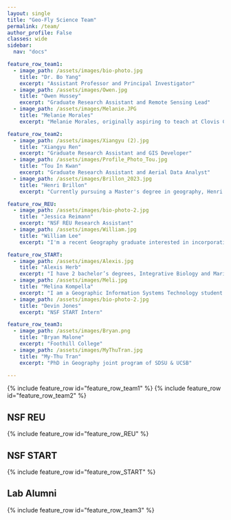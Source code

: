 ```yaml
---
layout: single
title: "Geo-Fly Science Team"
permalink: /team/
author_profile: False
classes: wide
sidebar:
  nav: "docs"

feature_row_team1:
  - image_path: /assets/images/bio-photo.jpg
    title: "Dr. Bo Yang"
    excerpt: "Assistant Professor and Principal Investigator"
  - image_path: /assets/images/Owen.jpg
    title: "Owen Hussey"
    excerpt: "Graduate Research Assistant and Remote Sensing Lead"
  - image_path: /assets/images/Melanie.JPG
    title: "Melanie Morales"
    excerpt: "Melanie Morales, originally aspiring to teach at Clovis Community College, discovered her passion for GIS, reshaping her academic path. She transferred to San Jose State University, earning a Bachelor's in Geography and an Urban Planning minor. Now, she's on track to obtain her Master's in Geography. Melanie has balanced education with roles at Mosaic America and within the SJSU Geography Department, serving as both a recruiter and a teaching assistant. She cherishes family time, often gathering over home-cooked meals. As she nears her Master's completion, Melanie envisions a GIS-driven career and contemplates pursuing a Ph.D. in the future."

feature_row_team2:
  - image_path: /assets/images/Xiangyu (2).jpg
    title: "Xiangyu Ren"
    excerpt: "Graduate Research Assistant and GIS Developer"
  - image_path: /assets/images/Profile_Photo_Tou.jpg
    title: "Tou In Kwan"
    excerpt: "Graduate Research Assistant and Aerial Data Analyst"
  - image_path: /assets/images/Brillon_2023.jpg
    title: "Henri Brillon"
    excerpt: "Currently pursuing a Master's degree in geography, Henri is interested in remote sensing applications and GIS with regards to environmental and physical topics. His involvement with coastal eelgrass mapping and home ignition zone assessments for wildfire prevention reflect these goals. With nearly a decade of advertising experience under his belt, as well as a love for music and the outdoors, Henri is a true multidisciplinarian."

feature_row_REU:
  - image_path: /assets/images/bio-photo-2.jpg
    title: "Jessica Reimann"
    excerpt: "NSF REU Research Assistant"
  - image_path: /assets/images/William.jpg
    title: "William Lee"
    excerpt: "I'm a recent Geography graduate interested in incorporating a variety of disciplines and increasing my domain knowledge in the natural sciences, social sciences, or formal sciences to conduct GIS analyses. I joined the Geofly Lab for the NSF REU program at my alma mater, and am currently working on understanding the spatial impacts of eelgrass wasting disease. In the future, I plan to take my knowledge and experiences toward working as a GIS Developer or GIS Manager in either the public sector or private sector in the near future."

feature_row_START:
  - image_path: /assets/images/Alexis.jpg
    title: "Alexis Herb"
    excerpt: "I have 2 bachelor’s degrees, Integrative Biology and Marine Science; I almost have a minor in Forestry (one class/technicality shy).  I did a little Environmental Engineering graduate school work at UC Davis, where I bumbled into upper division math and realized I liked that better.  Currently I work part time as a GIS tech for the Alameda County Fire Department.  As an intern in the NSF START program, I'm hoping to learn about using AI to find objects in images, and gain experience in using drones to collect data."
  - image_path: /assets/images/Meli.jpg
    title: "Melina Kompella"
    excerpt: "I am a Geographic Information Systems Technology student at Foothill College and an NSF research intern at SJSU. I have worked in wildland fire for the Forest Service, and I am now pivoting to research in mapping fire behavior and management tools. I am interested in the role humans can play in managing fire-impacted landscapes and building ecosystem resilience. GIS technology and aerial mapping are fantastic tools for learning about these ecosystems while mitigating human impact, and I'm excited to use them in my research."
  - image_path: /assets/images/bio-photo-2.jpg
    title: "Devin Jones"
    excerpt: "NSF START Intern"

feature_row_team3:
  - image_path: /assets/images/Bryan.png
    title: "Bryan Malone"
    excerpt: "Foothill College"
  - image_path: /assets/images/MyThuTran.jpg
    title: "My-Thu Tran"
    excerpt: "PhD in Geography joint program of SDSU & UCSB"

---
```

{% include feature_row id="feature_row_team1" %}
{% include feature_row id="feature_row_team2" %}
## NSF REU
{% include feature_row id="feature_row_REU" %}
## NSF START
{% include feature_row id="feature_row_START" %}
## Lab Alumni
{% include feature_row id="feature_row_team3" %}




